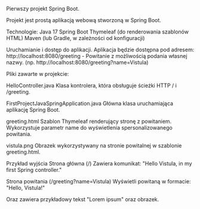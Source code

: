 Pierwszy projekt Spring Boot.

Projekt jest prostą aplikacją webową stworzoną w Spring Boot.

Technologie:
Java 17
Spring Boot
Thymeleaf (do renderowania szablonów HTML)
Maven (lub Gradle, w zależności od konfiguracji)


Uruchamianie i dostęp do aplikacji.
Aplikacja będzie dostępna pod adresem:
http://localhost:8080/greeting - Powitanie z możliwością podania własnej nazwy. (np. http://localhost:8080/greeting?name=Vistula)



Pliki zawarte w projekcie:

HelloController.java
Klasa kontrolera, która obsługuje ścieżki HTTP / i /greeting.

FirstProjectJavaSpringApplication.java
Główna klasa uruchamiająca aplikację Spring Boot.

greeting.html
Szablon Thymeleaf renderujący stronę z powitaniem. Wykorzystuje parametr name do wyświetlenia spersonalizowanego powitania.

vistula.png
Obrazek wykorzystywany na stronie powitalnej w szablonie greeting.html.




Przykład wyjścia
Strona główna (/)
Zawiera komunikat:
"Hello Vistula, in my first Spring controller."

Strona powitania (/greeting?name=Vistula)
Wyświetli powitaną w formacie:
"Hello, Vistula!"

Oraz zawiera przykładowy tekst "Lorem ipsum" oraz obrazek.
